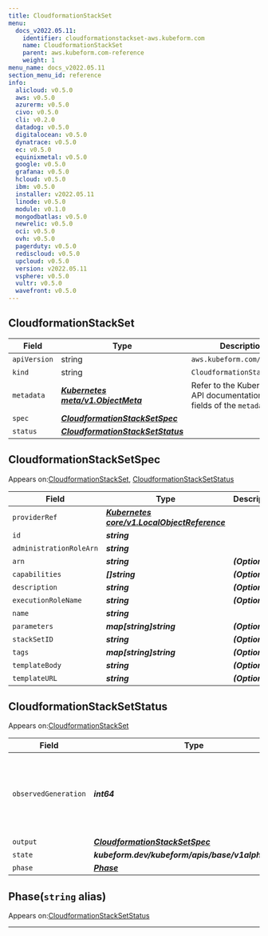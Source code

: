 ```yaml
---
title: CloudformationStackSet
menu:
  docs_v2022.05.11:
    identifier: cloudformationstackset-aws.kubeform.com
    name: CloudformationStackSet
    parent: aws.kubeform.com-reference
    weight: 1
menu_name: docs_v2022.05.11
section_menu_id: reference
info:
  alicloud: v0.5.0
  aws: v0.5.0
  azurerm: v0.5.0
  civo: v0.5.0
  cli: v0.2.0
  datadog: v0.5.0
  digitalocean: v0.5.0
  dynatrace: v0.5.0
  ec: v0.5.0
  equinixmetal: v0.5.0
  google: v0.5.0
  grafana: v0.5.0
  hcloud: v0.5.0
  ibm: v0.5.0
  installer: v2022.05.11
  linode: v0.5.0
  module: v0.1.0
  mongodbatlas: v0.5.0
  newrelic: v0.5.0
  oci: v0.5.0
  ovh: v0.5.0
  pagerduty: v0.5.0
  rediscloud: v0.5.0
  upcloud: v0.5.0
  version: v2022.05.11
  vsphere: v0.5.0
  vultr: v0.5.0
  wavefront: v0.5.0
---
```


## CloudformationStackSet
| Field | Type | Description |
| ------ | ----- | ----------- |
| `apiVersion` | string | `aws.kubeform.com/v1alpha1` |
|    `kind` | string | `CloudformationStackSet` |
| `metadata` | ***[Kubernetes meta/v1.ObjectMeta](https://v1-22.docs.kubernetes.io/docs/reference/generated/kubernetes-api/v1.22/#objectmeta-v1-meta)***|Refer to the Kubernetes API documentation for the fields of the `metadata` field.|
| `spec` | ***[CloudformationStackSetSpec](#cloudformationstacksetspec)***||
| `status` | ***[CloudformationStackSetStatus](#cloudformationstacksetstatus)***||
## CloudformationStackSetSpec

Appears on:[CloudformationStackSet](#cloudformationstackset), [CloudformationStackSetStatus](#cloudformationstacksetstatus)

| Field | Type | Description |
| ------ | ----- | ----------- |
| `providerRef` | ***[Kubernetes core/v1.LocalObjectReference](https://v1-22.docs.kubernetes.io/docs/reference/generated/kubernetes-api/v1.22/#localobjectreference-v1-core)***||
| `id` | ***string***||
| `administrationRoleArn` | ***string***||
| `arn` | ***string***| ***(Optional)*** |
| `capabilities` | ***[]string***| ***(Optional)*** |
| `description` | ***string***| ***(Optional)*** |
| `executionRoleName` | ***string***| ***(Optional)*** |
| `name` | ***string***||
| `parameters` | ***map[string]string***| ***(Optional)*** |
| `stackSetID` | ***string***| ***(Optional)*** |
| `tags` | ***map[string]string***| ***(Optional)*** |
| `templateBody` | ***string***| ***(Optional)*** |
| `templateURL` | ***string***| ***(Optional)*** |
## CloudformationStackSetStatus

Appears on:[CloudformationStackSet](#cloudformationstackset)

| Field | Type | Description |
| ------ | ----- | ----------- |
| `observedGeneration` | ***int64***| ***(Optional)*** Resource generation, which is updated on mutation by the API Server.|
| `output` | ***[CloudformationStackSetSpec](#cloudformationstacksetspec)***| ***(Optional)*** |
| `state` | ***kubeform.dev/kubeform/apis/base/v1alpha1.State***| ***(Optional)*** |
| `phase` | ***[Phase](#phase)***| ***(Optional)*** |
## Phase(`string` alias)

Appears on:[CloudformationStackSetStatus](#cloudformationstacksetstatus)

---
